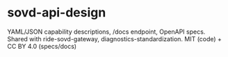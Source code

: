 # sovd-api-design
YAML/JSON capability descriptions, /docs endpoint, OpenAPI specs.	
Shared with ride-sovd-gateway, diagnostics-standardization.	
MIT (code) + CC BY 4.0 (specs/docs)

